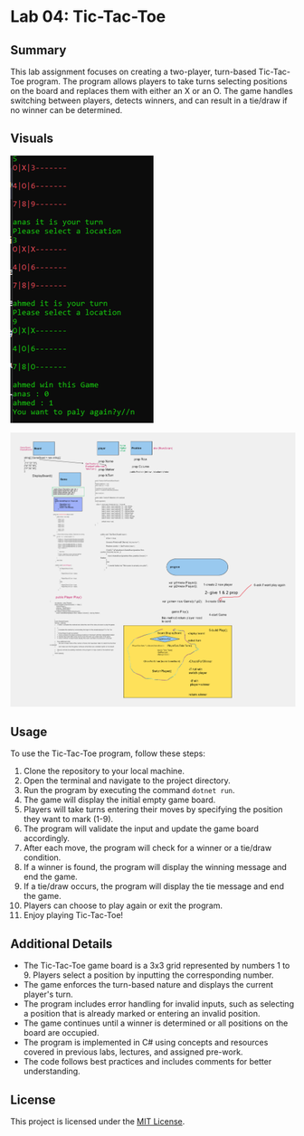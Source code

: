 # Lab 04: Tic-Tac-Toe

## Summary
This lab assignment focuses on creating a two-player, turn-based Tic-Tac-Toe program. The program allows players to take turns selecting positions on the board and replaces them with either an X or an O. The game handles switching between players, detects winners, and can result in a tie/draw if no winner can be determined.

## Visuals
![Tic-Tac-Toe Game Board](Screenshotpng.png)

![Tic-Tac-Toe Game Board](Whiteboard%201%20(2).png)




## Usage
To use the Tic-Tac-Toe program, follow these steps:

1. Clone the repository to your local machine.
2. Open the terminal and navigate to the project directory.
3. Run the program by executing the command `dotnet run`.
4. The game will display the initial empty game board.
5. Players will take turns entering their moves by specifying the position they want to mark (1-9).
6. The program will validate the input and update the game board accordingly.
7. After each move, the program will check for a winner or a tie/draw condition.
8. If a winner is found, the program will display the winning message and end the game.
9. If a tie/draw occurs, the program will display the tie message and end the game.
10. Players can choose to play again or exit the program.
11. Enjoy playing Tic-Tac-Toe!

## Additional Details
- The Tic-Tac-Toe game board is a 3x3 grid represented by numbers 1 to 9. Players select a position by inputting the corresponding number.
- The game enforces the turn-based nature and displays the current player's turn.
- The program includes error handling for invalid inputs, such as selecting a position that is already marked or entering an invalid position.
- The game continues until a winner is determined or all positions on the board are occupied.
- The program is implemented in C# using concepts and resources covered in previous labs, lectures, and assigned pre-work.
- The code follows best practices and includes comments for better understanding.

## License
This project is licensed under the [MIT License](LICENSE).
